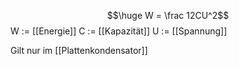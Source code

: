 $$\huge W = \frac 12CU^2$$
W := [[Energie]]
C := [[Kapazität]]
U := [[Spannung]]

Gilt nur im [[Plattenkondensator]]